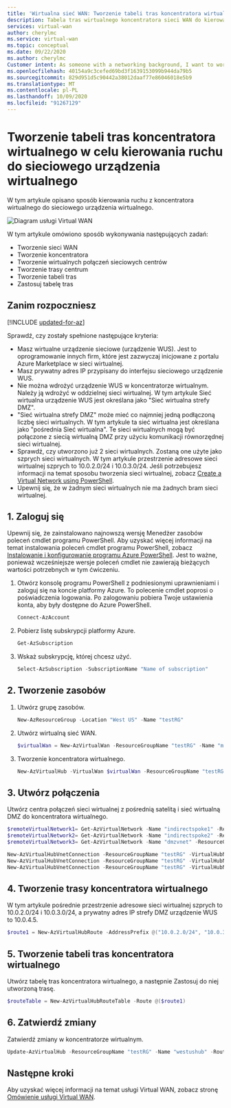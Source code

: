 ```yaml
---
title: 'Wirtualna sieć WAN: Tworzenie tabeli tras koncentratora wirtualnego do urządzenie WUS: Azure PowerShell'
description: Tabela tras wirtualnego koncentratora sieci WAN do kierowania ruchu do sieciowego urządzenia wirtualnego.
services: virtual-wan
author: cherylmc
ms.service: virtual-wan
ms.topic: conceptual
ms.date: 09/22/2020
ms.author: cherylmc
Customer intent: As someone with a networking background, I want to work with routing tables for NVA.
ms.openlocfilehash: 40154a9c3cefed69bd3f1639153099b944da79b5
ms.sourcegitcommit: 829d951d5c90442a38012daaf77e86046018e5b9
ms.translationtype: MT
ms.contentlocale: pl-PL
ms.lasthandoff: 10/09/2020
ms.locfileid: "91267129"
---
```

# <a name="create-a-virtual-hub-route-table-to-steer-traffic-to-a-network-virtual-appliance"></a>Tworzenie tabeli tras koncentratora wirtualnego w celu kierowania ruchu do sieciowego urządzenia wirtualnego

W tym artykule opisano sposób kierowania ruchu z koncentratora wirtualnego do sieciowego urządzenia wirtualnego. 

![Diagram usługi Virtual WAN](./media/virtual-wan-route-table-nva/vwanroute.png)

W tym artykule omówiono sposób wykonywania następujących zadań:

* Tworzenie sieci WAN
* Tworzenie koncentratora
* Tworzenie wirtualnych połączeń sieciowych centrów
* Tworzenie trasy centrum
* Tworzenie tabeli tras
* Zastosuj tabelę tras

## <a name="before-you-begin"></a>Zanim rozpoczniesz

[!INCLUDE [updated-for-az](../../includes/updated-for-az.md)]

Sprawdź, czy zostały spełnione następujące kryteria:

* Masz wirtualne urządzenie sieciowe (urządzenie WUS). Jest to oprogramowanie innych firm, które jest zazwyczaj inicjowane z portalu Azure Marketplace w sieci wirtualnej.
* Masz prywatny adres IP przypisany do interfejsu sieciowego urządzenie WUS. 
* Nie można wdrożyć urządzenie WUS w koncentratorze wirtualnym. Należy ją wdrożyć w oddzielnej sieci wirtualnej. W tym artykule Sieć wirtualna urządzenie WUS jest określana jako "Sieć wirtualna strefy DMZ".
* "Sieć wirtualna strefy DMZ" może mieć co najmniej jedną podłączoną liczbę sieci wirtualnych. W tym artykule ta sieć wirtualna jest określana jako "pośrednia Sieć wirtualna". Te sieci wirtualnych mogą być połączone z siecią wirtualną DMZ przy użyciu komunikacji równorzędnej sieci wirtualnej.
* Sprawdź, czy utworzono już 2 sieci wirtualnych. Zostaną one użyte jako szprych sieci wirtualnych. W tym artykule przestrzenie adresowe sieci wirtualnej szprych to 10.0.2.0/24 i 10.0.3.0/24. Jeśli potrzebujesz informacji na temat sposobu tworzenia sieci wirtualnej, zobacz [Create a Virtual Network using PowerShell](../virtual-network/quick-create-powershell.md).
* Upewnij się, że w żadnym sieci wirtualnych nie ma żadnych bram sieci wirtualnej.

## <a name="1-sign-in"></a><a name="signin"></a>1. Zaloguj się

Upewnij się, że zainstalowano najnowszą wersję Menedżer zasobów poleceń cmdlet programu PowerShell. Aby uzyskać więcej informacji na temat instalowania poleceń cmdlet programu PowerShell, zobacz [Instalowanie i konfigurowanie programu Azure PowerShell](/powershell/azure/install-az-ps). Jest to ważne, ponieważ wcześniejsze wersje poleceń cmdlet nie zawierają bieżących wartości potrzebnych w tym ćwiczeniu.

1. Otwórz konsolę programu PowerShell z podniesionymi uprawnieniami i zaloguj się na koncie platformy Azure. To polecenie cmdlet poprosi o poświadczenia logowania. Po zalogowaniu pobiera Twoje ustawienia konta, aby były dostępne do Azure PowerShell.

   ```powershell
   Connect-AzAccount
   ```
2. Pobierz listę subskrypcji platformy Azure.

   ```powershell
   Get-AzSubscription
   ```
3. Wskaż subskrypcję, której chcesz użyć.

   ```powershell
   Select-AzSubscription -SubscriptionName "Name of subscription"
   ```

## <a name="2-create-resources"></a><a name="rg"></a>2. Tworzenie zasobów

1. Utwórz grupę zasobów.

   ```powershell
   New-AzResourceGroup -Location "West US" -Name "testRG"
   ```
2. Utwórz wirtualną sieć WAN.

   ```powershell
   $virtualWan = New-AzVirtualWan -ResourceGroupName "testRG" -Name "myVirtualWAN" -Location "West US"
   ```
3. Tworzenie koncentratora wirtualnego.

   ```powershell
   New-AzVirtualHub -VirtualWan $virtualWan -ResourceGroupName "testRG" -Name "westushub" -AddressPrefix "10.0.1.0/24" -Location "West US"
   ```

## <a name="3-create-connections"></a><a name="connections"></a>3. Utwórz połączenia

Utwórz centra połączeń sieci wirtualnej z pośrednią satelitą i sieć wirtualną DMZ do koncentratora wirtualnego.

  ```powershell
  $remoteVirtualNetwork1= Get-AzVirtualNetwork -Name "indirectspoke1" -ResourceGroupName "testRG"
  $remoteVirtualNetwork2= Get-AzVirtualNetwork -Name "indirectspoke2" -ResourceGroupName "testRG"
  $remoteVirtualNetwork3= Get-AzVirtualNetwork -Name "dmzvnet" -ResourceGroupName "testRG"

  New-AzVirtualHubVnetConnection -ResourceGroupName "testRG" -VirtualHubName "westushub" -Name  "testvnetconnection1" -RemoteVirtualNetwork $remoteVirtualNetwork1
  New-AzVirtualHubVnetConnection -ResourceGroupName "testRG" -VirtualHubName "westushub" -Name  "testvnetconnection2" -RemoteVirtualNetwork $remoteVirtualNetwork2
  New-AzVirtualHubVnetConnection -ResourceGroupName "testRG" -VirtualHubName "westushub" -Name  "testvnetconnection3" -RemoteVirtualNetwork $remoteVirtualNetwork3
  ```

## <a name="4-create-a-virtual-hub-route"></a><a name="route"></a>4. Tworzenie trasy koncentratora wirtualnego

W tym artykule pośrednie przestrzenie adresowe sieci wirtualnej szprych to 10.0.2.0/24 i 10.0.3.0/24, a prywatny adres IP strefy DMZ urządzenie WUS to 10.0.4.5.

```powershell
$route1 = New-AzVirtualHubRoute -AddressPrefix @("10.0.2.0/24", "10.0.3.0/24") -NextHopIpAddress "10.0.4.5"
```

## <a name="5-create-a-virtual-hub-route-table"></a><a name="applyroute"></a>5. Tworzenie tabeli tras koncentratora wirtualnego

Utwórz tabelę tras koncentratora wirtualnego, a następnie Zastosuj do niej utworzoną trasę.
 
```powershell
$routeTable = New-AzVirtualHubRouteTable -Route @($route1)
```

## <a name="6-commit-the-changes"></a><a name="commit"></a>6. Zatwierdź zmiany

Zatwierdź zmiany w koncentratorze wirtualnym.

```powershell
Update-AzVirtualHub -ResourceGroupName "testRG" -Name "westushub" -RouteTable $routeTable
```

## <a name="next-steps"></a>Następne kroki

Aby uzyskać więcej informacji na temat usługi Virtual WAN, zobacz stronę [Omówienie usługi Virtual WAN](virtual-wan-about.md).
